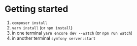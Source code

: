 # Getting started

1. `composer install`
2. `yarn install` (or `npm install`)
3. in one terminal `yarn encore dev --watch` (or `npm run watch`)
4. in another terminal `symfony server:start`
